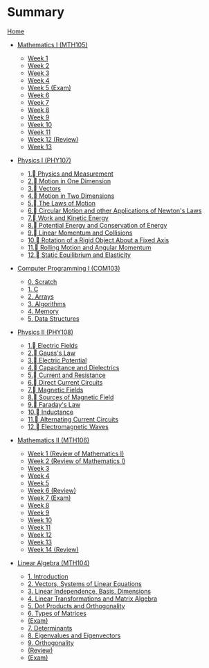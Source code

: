 # Summary

[Home](index.md)

- [Mathematics I (MTH105)](MTH105/index.md)
    - [Week 1]()
    - [Week 2](MTH105/week_2.md)
    - [Week 3](MTH105/week_3.md)
    - [Week 4](MTH105/week_4.md)
    - [Week 5 (Exam)]()
    - [Week 6](MTH105/week_6.md)
    - [Week 7](MTH105/week_7.md)
    - [Week 8](MTH105/week_8.md)
    - [Week 9](MTH105/week_9.md)
    - [Week 10](MTH105/week_10.md)
    - [Week 11](MTH105/week_11.md)
    - [Week 12 (Review)]()
    - [Week 13](MTH105/week_13.md)

- [Physics I (PHY107)](PHY107/index.md)
    - [1. Physics and Measurement]()
    - [2. Motion in One Dimension]()
    - [3. Vectors]()
    - [4. Motion in Two Dimensions]()
    - [5. The Laws of Motion]()
    - [6. Circular Motion and other Applications of Newton's Laws]()
    - [7. Work and Kinetic Energy]()
    - [8. Potential Energy and Conservation of Energy]()
    - [9. Linear Momentum and Collisions]()
    - [10. Rotation of a Rigid Object About a Fixed Axis]()
    - [11. Rolling Motion and Angular Momentum]()
    - [12. Static Equilibrium and Elasticity]()

- [Computer Programming I (COM103)](COM103/index.md)
    - [0. Scratch](COM103/0_scratch.md)
    - [1. C](COM103/1_c.md)
    - [2. Arrays](COM103/2_arrays.md)
    - [3. Algorithms](COM103/3_lgorithms.md)
    - [4. Memory](COM103/4_memory.md)
    - [5. Data Structures](COM103/5_data_structures.md)

- [Physics II (PHY108)](PHY108/index.md)
    - [1. Electric Fields](PHY108/1_electric_fields.md)
    - [2. Gauss's Law](PHY108/2_gausss_law.md)
    - [3. Electric Potential](PHY108/3_electric_potential.md)
    - [4. Capacitance and Dielectrics](PHY108/4_capacitance_and_eielectrics.md)
    - [5. Current and Resistance](PHY108/5_current_and_resistance.md)
    - [6. Direct Current Circuits](PHY108/6_direct_current_circuits.md)
    - [7. Magnetic Fields](PHY108/7_magnetic_fields.md)
    - [8. Sources of Magnetic Field](PHY108/8_sources_of_magnetic_field.md)
    - [9. Faraday's Law](PHY108/9_faradays_law.md)
    - [10. Inductance](PHY108/10_inductance.md)
    - [11. Alternating Current Circuits](PHY108/11_alternating_current_circuits.md)
    - [12. Electromagnetic Waves](PHY108/12_electromagnetic_waves.md)

- [Mathematics II (MTH106)](MTH106/index.md)
    - [Week 1 (Review of Mathematics I)]()
    - [Week 2 (Review of Mathematics I)]()
    - [Week 3](MTH106/week_3.md)
    - [Week 4](MTH106/week_4.md)
    - [Week 5](MTH106/week_5.md)
    - [Week 6 (Review)]()
    - [Week 7 (Exam)]()
    - [Week 8](MTH106/week_8.md)
    - [Week 9](MTH106/week_9.md)
    - [Week 10](MTH106/week_10.md)
    - [Week 11](MTH106/week_11.md)
    - [Week 12](MTH106/week_12.md)
    - [Week 13](MTH106/week_13.md)
    - [Week 14 (Review)]()


- [Linear Algebra (MTH104)](MTH104/index.md)
    - [1. Introduction](MTH104/1.md)
    - [2. Vectors, Systems of Linear Equations](MTH104/2.md)
    - [3. Linear Independence, Basis, Dimensions](MTH104/3.md)
    - [4. Linear Transformations and Matrix Algebra](MTH104/4.md)
    - [5. Dot Products and Orthogonality](MTH104/5.md)
    - [6. Types of Matrices](MTH104/6.md)
    - [(Exam)]()
    - [7. Determinants](MTH104/7.md)
    - [8. Eigenvalues and Eigenvectors](MTH104/8.md)
    - [9. Orthogonality](MTH104/9.md)
    - [(Review)]()
    - [(Exam)]()